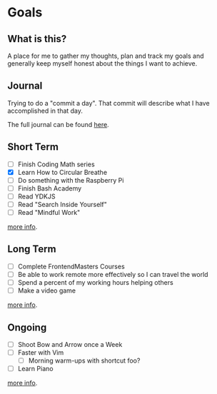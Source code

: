 # Goals

## What is this?
A place for me to gather my thoughts, plan and track my goals and generally keep
myself honest about the things I want to achieve.

## Journal
Trying to do a "commit a day". That commit will describe what I have accomplished
in that day.

The full journal can be found [here](https://github.com/michaelghinrichs/goals/tree/master/Journal).

## Short Term
- [ ] Finish Coding Math series
- [x] Learn How to Circular Breathe
- [ ] Do something with the Raspberry Pi
- [ ] Finish Bash Academy
- [ ] Read YDKJS
- [ ] Read "Search Inside Yourself"
- [ ] Read "Mindful Work"

[more info](https://github.com/michaelghinrichs/goals/tree/master/Shortterm).

## Long Term
- [ ] Complete FrontendMasters Courses
- [ ] Be able to work remote more effectively so I can travel the world
- [ ] Spend a percent of my working hours helping others
- [ ] Make a video game

[more info](https://github.com/michaelghinrichs/goals/tree/master/Longterm).

## Ongoing
- [ ] Shoot Bow and Arrow once a Week
- [ ] Faster with Vim
  - [ ] Morning warm-ups with shortcut foo?
- [ ] Learn Piano

[more info](https://github.com/michaelghinrichs/goals/tree/master/Ongoing).
